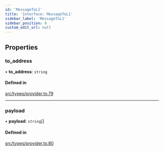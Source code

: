 ```yaml
---
id: 'MessageToL1'
title: 'Interface: MessageToL1'
sidebar_label: 'MessageToL1'
sidebar_position: 0
custom_edit_url: null
---
```


## Properties

### to_address

• **to_address**: `string`

#### Defined in

[src/types/provider.ts:79](https://github.com/notV4l/starknet.js/blob/c20c3bd/src/types/provider.ts#L79)

---

### payload

• **payload**: `string`[]

#### Defined in

[src/types/provider.ts:80](https://github.com/notV4l/starknet.js/blob/c20c3bd/src/types/provider.ts#L80)
